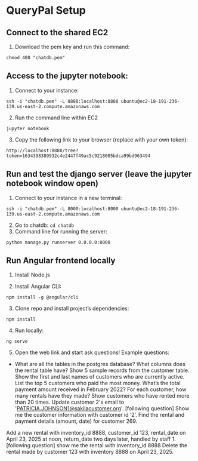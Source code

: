 # QueryPal Setup

## Connect to the shared EC2

1. Download the pem key and run this command:
```
chmod 400 "chatdb.pem"
```

## Access to the jupyter notebook:

1. Connect to your instance:
```
ssh -i "chatdb.pem" -L 8888:localhost:8888 ubuntu@ec2-18-191-236-139.us-east-2.compute.amazonaws.com
```

2. Run the command line within EC2
```
jupyter notebook
```

3. Copy the following link to your browser (replace with your own token):

```
http://localhost:8888/tree?token=1634398389932c4e2447f49ac5c9218005bdca99bd963494 
```

## Run and test the django server (leave the jupyter notebook window open)

1. Connect to your instance in a new terminal: 
```
ssh -i "chatdb.pem" -L 8000:localhost:8000 ubuntu@ec2-18-191-236-139.us-east-2.compute.amazonaws.com
```

2. Go to chatdb: ```cd chatdb```
3. Command line for running the server: 
```
python manage.py runserver 0.0.0.0:8000
```

## Run Angular frontend locally

1. Install Node.js

2. Install Angular CLI:

```
npm install -g @angular/cli
```

3. Clone repo and install project’s dependencies:

```
npm install
```

4. Run locally:

```
ng serve
```

5. Open the web link and start ask questions! 
Example questions: 
- What are all the tables in the postgres database?
What columns does the rental table have?
Show 5 sample records from the customer table.
Show the first and last names of customers who are currently active.
List the top 5 customers who paid the most money.
What’s the total payment amount received in February 2022?
For each customer, how many rentals have they made?
Show customers who have rented more than 20 times.
Update customer 2's email to 'PATRICIA.JOHNSON1@sakilacustomer.org'.
[following question] Show me the customer information with customer id ‘2’.
Find the rental and payment details (amount, date) for customer 269.

Add a new rental with inventory_id 8888, customer_id 123, rental_date on April 23, 2025 at noon, return_date two days later, handled by staff 1.
[following question] show me the rental with inventory_id 8888
Delete the rental made by customer 123 with inventory 8888 on April 23, 2025.




